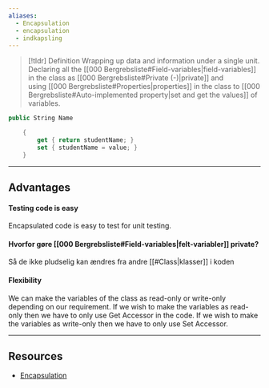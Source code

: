 ```yaml
---
aliases:
  - Encapsulation
  - encapsulation
  - indkapsling
---
```

> [!tldr] Definition
> Wrapping up data and information under a single unit.
> Declaring all the [[000 Bergrebsliste#Field-variables|field-variables]] in the class as [[000 Bergrebsliste#Private (-)|private]] and using [[000 Bergrebsliste#Properties|properties]] in the class to [[000 Bergrebsliste#Auto-implemented property|set and get the values]] of variables.

````csharp
public String Name

    {
        get { return studentName; }
        set { studentName = value; }
    }
````

---

## Advantages
#### Testing code is easy 
Encapsulated code is easy to test for unit testing.
#### Hvorfor gøre [[000 Bergrebsliste#Field-variables|felt-variabler]] private?
Så de ikke pludselig kan ændres fra andre [[#Class|klasser]] i koden
#### Flexibility
We can make the variables of the class as read-only or write-only depending on our requirement. If we wish to make the variables as read-only then we have to only use Get Accessor in the code. If we wish to make the variables as write-only then we have to only use Set Accessor.

---

## Resources
- [Encapsulation](https://www.geeksforgeeks.org/c-sharp-encapsulation/)
